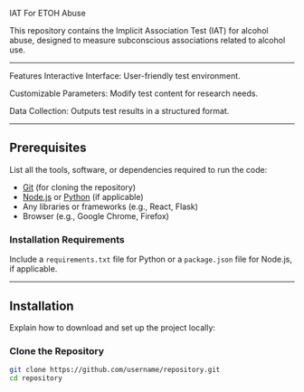 IAT For ETOH Abuse

This repository contains the Implicit Association Test (IAT) for alcohol abuse, designed to measure subconscious associations related to alcohol use.

---

Features
Interactive Interface: User-friendly test environment.

Customizable Parameters: Modify test content for research needs.

Data Collection: Outputs test results in a structured format.

---

## Prerequisites

List all the tools, software, or dependencies required to run the code:
- [Git](https://git-scm.com/) (for cloning the repository)
- [Node.js](https://nodejs.org/) or [Python](https://www.python.org/) (if applicable)
- Any libraries or frameworks (e.g., React, Flask)
- Browser (e.g., Google Chrome, Firefox)

### Installation Requirements
Include a `requirements.txt` file for Python or a `package.json` file for Node.js, if applicable.

---

## Installation

Explain how to download and set up the project locally:

### Clone the Repository
```bash
git clone https://github.com/username/repository.git
cd repository
